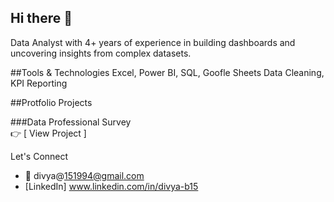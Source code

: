 ## Hi there 👋
Data Analyst with 4+ years of experience in building dashboards and uncovering insights from complex datasets.

##Tools & Technologies
Excel, Power BI, SQL, Goofle Sheets
Data Cleaning, KPI Reporting  

##Protfolio Projects

###Data Professional Survey  
👉 [ View Project ]  




Let's Connect
- 📧 divya@151994@gmail.com
- [LinkedIn] www.linkedin.com/in/divya-b15
